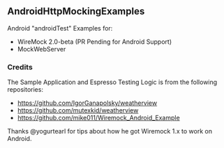 ## AndroidHttpMockingExamples ##

Android "androidTest" Examples for:
* WireMock 2.0-beta (PR Pending for Android Support)
* MockWebServer

### Credits ###
The Sample Application and Espresso Testing Logic is from the following repositories:
* https://github.com/IgorGanapolsky/weatherview
* https://github.com/mutexkid/weatherview
* https://github.com/mike011/Wiremock_Android_Example

Thanks @yogurtearl for tips about how he got Wiremock 1.x to work on Android.
